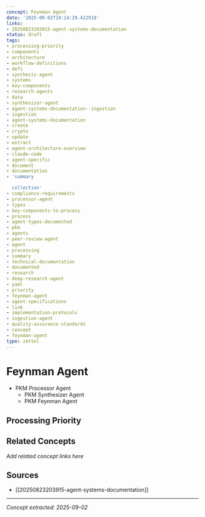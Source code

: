 ```yaml
---
concept: Feynman Agent
date: '2025-09-02T19:14:29.422918'
links:
- 20250823203915-agent-systems-documentation
status: draft
tags:
- processing-priority
- components
- architecture
- workflow-definitions
- defi
- synthesis-agent
- systems
- key-components
- research-agents
- data
- synthesizer-agent
- agent-systems-documentation--ingestion
- ingestion
- agent-systems-documentation
- create
- crypto
- update
- extract
- agent-architecture-overview
- claude-code
- agent-specific
- document
- documentation
- 'summary

  collection'
- compliance-requirements
- processor-agent
- types
- key-components-to-process
- process
- agent-types-documented
- pkm
- agents
- peer-review-agent
- agent
- processing
- summary
- technical-documentation
- documented
- research
- deep-research-agent
- yaml
- priority
- feynman-agent
- agent-specifications
- link
- implementation-protocols
- ingestion-agent
- quality-assurance-standards
- concept
- feynman-agent
type: zettel
---
```


# Feynman Agent

- PKM Processor Agent
   - PKM Synthesizer Agent
   - PKM Feynman Agent

## Processing Priority

## Related Concepts

*Add related concept links here*

## Sources

- [[20250823203915-agent-systems-documentation]]

---
*Concept extracted: 2025-09-02*
